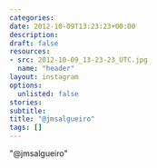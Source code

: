 ```yaml
---
categories:
date: 2012-10-09T13:23:23+00:00
description:
draft: false
resources:
- src: 2012-10-09_13-23-23_UTC.jpg
  name: "header"
layout: instagram
options:
  unlisted: false
stories:
subtitle:
title: "@jmsalgueiro"
tags: []
---
```


"@jmsalgueiro"

